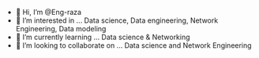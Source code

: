 - 👋 Hi, I’m @Eng-raza
- 👀 I’m interested in ... Data science, Data engineering, Network Engineering, Data modeling
- 🌱 I’m currently learning ... Data science & Networking
- 💞️ I’m looking to collaborate on ... Data science and Network Engineering


<!---
Eng-raza/Eng-rraza is a ✨ special ✨ repository because its `README.md` (this file) appears on your GitHub profile.
You can click the Preview link to take a look at your changes.
--->
